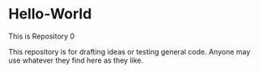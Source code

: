 # Hello-World
This is Repository 0

This repository is for drafting ideas or testing general code.
Anyone may use whatever they find here as they like.
